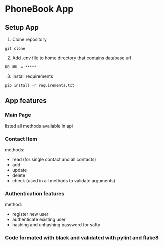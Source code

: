 # PhoneBook App

## Setup App
1. Clone repository
```
git clone
```
2. Add .env file to home directory that contains database url
```
DB_URL = *****
```
3. Install requirements
```
pip install -r requirements.txt
```

## App features
### Main Page
listed all methods available in api

### Contact Item
methods:
- read (for single contact and all contacts)
- add
- update
- delete
- check (used in all methods to validate arguments)

### Authentication features
method:
- register new user
- authenticate existing user
- hashing and unhashing password for safty

### Code formated with black and validated with pylint and flake8

